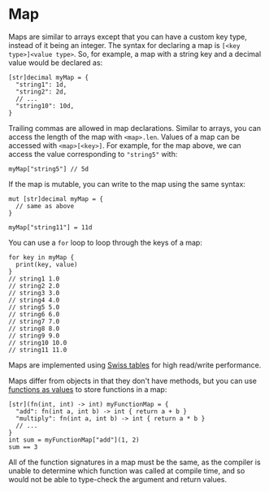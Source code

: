 # Map

Maps are similar to arrays except that you can have a custom key type, instead of it being an integer. The syntax for declaring a map is `[<key type>]<value type>`. So, for example, a map with a string key and a decimal value would be declared as:

```
[str]decimal myMap = {
  "string1": 1d,
  "string2": 2d,
  // ...
  "string10": 10d,
}
```

Trailing commas are allowed in map declarations. Similar to arrays, you can access the length of the map with `<map>.len`. Values of a map can be accessed with `<map>[<key>]`. For example, for the map above, we can access the value corresponding to `"string5"` with:

```
myMap["string5"] // 5d
```

If the map is mutable, you can write to the map using the same syntax:

```
mut [str]decimal myMap = {
  // same as above
}

myMap["string11"] = 11d
```

You can use a `for` loop to loop through the keys of a map:

```
for key in myMap {
  print(key, value)
}
// string1 1.0
// string2 2.0
// string3 3.0
// string4 4.0
// string5 5.0
// string6 6.0
// string7 7.0
// string8 8.0
// string9 9.0
// string10 10.0
// string11 11.0
```

Maps are implemented using [Swiss tables](https://abseil.io/about/design/swisstables) for high read/write performance.

Maps differ from objects in that they don't have methods, but you can use [functions as values](#functions-as-values) to store functions in a map:

```
[str](fn(int, int) -> int) myFunctionMap = {
  "add": fn(int a, int b) -> int { return a + b }
  "multiply": fn(int a, int b) -> int { return a * b }
  // ...
}
int sum = myFunctionMap["add"](1, 2)
sum == 3
```

All of the function signatures in a map must be the same, as the compiler is unable to determine which function was called at compile time, and so would not be able to type-check the argument and return values.

